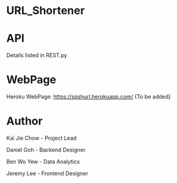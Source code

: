 # URL_Shortener

# API

Details listed in REST.py

# WebPage

Heroku WebPage: https://spshurl.herokuapp.com/
{To be added}

# Author

Kai Jie Chow - Project Lead

Daniel Goh - Backend Designer

Ben Wo Yew - Data Analytics

Jeremy Lee - Frontend Designer
